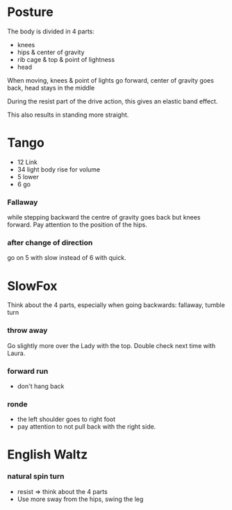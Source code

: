 # Posture

The body is divided in 4 parts:
- knees
- hips & center of gravity
- rib cage & top & point of lightness
- head

When moving, knees & point of lights go forward, center of gravity goes back, head stays in the middle

During the resist part of the drive action, this gives an elastic band effect.

This also results in standing more straight.

# Tango

- 12 Link
- 34 light body rise for volume
- 5 lower
- 6 go

### Fallaway

while stepping backward the centre of gravity goes back but knees forward. Pay attention to the position of the hips.

### after change of direction

go on 5 with slow instead of 6 with quick.

# SlowFox

Think about the 4 parts, especially when going backwards: fallaway, tumble turn

### throw away

Go slightly more over the Lady with the top. Double check next time with Laura. 

### forward run

- don't hang back 

### ronde

- the left shoulder goes to right foot
- pay attention to not pull back with the right side.

# English Waltz

### natural spin turn

- resist => think about the 4 parts
- Use more sway from the hips, swing the leg